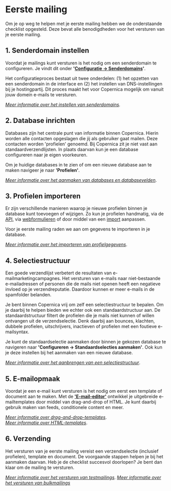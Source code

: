 # Eerste mailing
Om je op weg te helpen met je eerste mailing hebben we de onderstaande checklist opgesteld. Deze bevat alle benodigdheden voor het versturen van je eerste mailing.

## 1. Senderdomain instellen
Voordat je mailings kunt versturen is het nodig om een senderdomain te configureren. Je vindt dit onder __'[Configuratie -> Senderdomains](https://ms.copernica.com/#/admin/account/senderdomains)'__. 

Het configuratieproces bestaat uit twee onderdelen: (1) het opzetten van een senderdomain in de interface en (2) het instellen van DNS-instellingen bij je hostingpartij. Dit proces maakt het voor Copernica mogelijk om vanuit jouw domein e-mails te versturen.

_[Meer informatie over het instellen van senderdomains](./sender-domains)._

## 2. Database inrichten
Databases zijn het centrale punt van informatie binnen Copernica. Hierin worden alle contacten opgeslagen die jij als gebruiker gaat mailen. Deze contacten worden 'profielen' genoemd. Bij Copernica zit je niet vast aan standaardverzendlijsten. In plaats daarvan kun je een database configureren naar je eigen voorkeuren.

Om je huidige databases in te zien of om een nieuwe database aan te maken navigeer je naar __'Profielen'__.

_[Meer informatie over het aanmaken van databases en databasevelden](./database-profiles)_.

## 3. Profielen importeren
Er zijn verschillende manieren waarop je nieuwe profielen binnen je database kunt toevoegen of wijzigen. Zo kun je profielen handmatig, via de [API](./apis), via [webformulieren](./webforms) of door middel van een [import](./database-import) aanpassen. 

Voor je eerste mailing raden we aan om gegevens te importeren in je database.

_[Meer informatie over het importeren van profielgegevens](./database-import)_.

## 4. Selectiestructuur
Een goede verzendlijst verbetert de resultaten van e-mailmarketingcampagnes. Het versturen van e-mails naar niet-bestaande e-mailadressen of personen die de mails niet openen heeft een negatieve invloed op je verzendreputatie. Daardoor kunnen er meer e-mails in de spamfolder belanden.

Je bent binnen Copernica vrij om zelf een selectiestructuur te bepalen. Om je daarbij te helpen bieden we echter ook een standaardstructuur aan. De standaardstructuur filtert de profielen die je mails niet kunnen of willen ontvangen uit de verzendselectie. Denk daarbij aan bounces, klachten, dubbele profielen, uitschrijvers, inactieven of profielen met een foutieve e-mailsyntax.

Je kunt de standaardselectie aanmaken door binnen je gekozen database te navigeren naar __'Configureren -> Standaardselecties aanmaken'__. Ook kun je deze instellen bij het aanmaken van een nieuwe database.

_[Meer informatie over het aanbrengen van een selectiestructuur](./database-management)_.

## 5. E-mailopmaak
Voordat je een e-mail kunt versturen is het nodig om eerst een template of document aan te maken. Met de [**'E-mail-editor'**](https://ms.copernica.com/#/design) ontwikkel je uitgebreide e-mailtemplates door middel van drag-and-drop of HTML. Je kunt daarbij gebruik maken van feeds, conditionele content en meer. 

_[Meer informatie over drag-and-drop-templates](./email-editor-drag-and-drop-templates)_.  
_[Meer informatie over HTML-templates](./email-editor-html-templates)_.

## 6. Verzending
Het versturen van je eerste mailing vereist een verzendselectie (inclusief profielen), template en document. De voorgaande stappen helpen je bij het aanmaken daarvan. Heb je de checklist succesvol doorlopen? Je bent dan klaar om de mailing te versturen. 

_[Meer informatie over het versturen van testmailings](./email-editor-tests)_.
_[Meer informatie over het versturen van bulkmailings](./email-editor-send-mass-mailing)_
